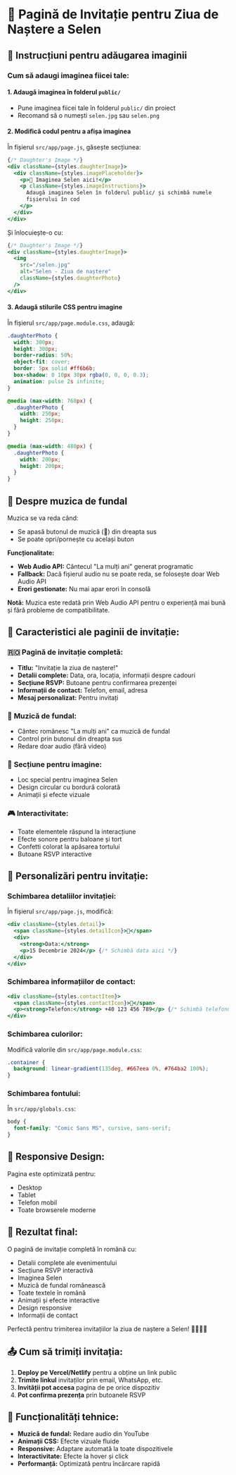 # 🎉 Pagină de Invitație pentru Ziua de Naștere a Selen

## 📸 Instrucțiuni pentru adăugarea imaginii

### Cum să adaugi imaginea fiicei tale:

#### 1. Adaugă imaginea în folderul `public/`

- Pune imaginea fiicei tale în folderul `public/` din proiect
- Recomand să o numești `selen.jpg` sau `selen.png`

#### 2. Modifică codul pentru a afișa imaginea

În fișierul `src/app/page.js`, găsește secțiunea:

```jsx
{/* Daughter's Image */}
<div className={styles.daughterImage}>
  <div className={styles.imagePlaceholder}>
    <p>📸 Imaginea Selen aici!</p>
    <p className={styles.imageInstructions}>
      Adaugă imaginea Selen în folderul public/ și schimbă numele
      fișierului în cod
    </p>
  </div>
</div>
```

Și înlocuiește-o cu:

```jsx
{/* Daughter's Image */}
<div className={styles.daughterImage}>
  <img
    src="/selen.jpg"
    alt="Selen - Ziua de naștere"
    className={styles.daughterPhoto}
  />
</div>
```

#### 3. Adaugă stilurile CSS pentru imagine

În fișierul `src/app/page.module.css`, adaugă:

```css
.daughterPhoto {
  width: 300px;
  height: 300px;
  border-radius: 50%;
  object-fit: cover;
  border: 5px solid #ff6b6b;
  box-shadow: 0 10px 30px rgba(0, 0, 0, 0.3);
  animation: pulse 2s infinite;
}

@media (max-width: 768px) {
  .daughterPhoto {
    width: 250px;
    height: 250px;
  }
}

@media (max-width: 480px) {
  .daughterPhoto {
    width: 200px;
    height: 200px;
  }
}
```

## 🎵 Despre muzica de fundal

Muzica se va reda când:
- Se apasă butonul de muzică (🎵) din dreapta sus
- Se poate opri/pornește cu același buton

**Funcționalitate:**
- **Web Audio API:** Cântecul "La mulți ani" generat programatic
- **Fallback:** Dacă fișierul audio nu se poate reda, se folosește doar Web Audio API
- **Erori gestionate:** Nu mai apar erori în consolă

**Notă:** Muzica este redată prin Web Audio API pentru o experiență mai bună și fără probleme de compatibilitate.

## 🌟 Caracteristici ale paginii de invitație:

### 🇷🇴 **Pagină de invitație completă:**

- **Titlu:** "Invitație la ziua de naștere!"
- **Detalii complete:** Data, ora, locația, informații despre cadouri
- **Secțiune RSVP:** Butoane pentru confirmarea prezenței
- **Informații de contact:** Telefon, email, adresa
- **Mesaj personalizat:** Pentru invitați

### 🎵 **Muzică de fundal:**

- Cântec românesc "La mulți ani" ca muzică de fundal
- Control prin butonul din dreapta sus
- Redare doar audio (fără video)

### 📸 **Secțiune pentru imagine:**

- Loc special pentru imaginea Selen
- Design circular cu bordură colorată
- Animații și efecte vizuale

### 🎮 **Interactivitate:**

- Toate elementele răspund la interacțiune
- Efecte sonore pentru baloane și tort
- Confetti colorat la apăsarea tortului
- Butoane RSVP interactive

## 🎨 Personalizări pentru invitație:

### Schimbarea detaliilor invitației:

În fișierul `src/app/page.js`, modifică:

```jsx
<div className={styles.detail}>
  <span className={styles.detailIcon}>📅</span>
  <div>
    <strong>Data:</strong>
    <p>15 Decembrie 2024</p> {/* Schimbă data aici */}
  </div>
</div>
```

### Schimbarea informațiilor de contact:

```jsx
<div className={styles.contactItem}>
  <span className={styles.contactIcon}>📱</span>
  <p><strong>Telefon:</strong> +40 123 456 789</p> {/* Schimbă telefonul */}
</div>
```

### Schimbarea culorilor:

Modifică valorile din `src/app/page.module.css`:

```css
.container {
  background: linear-gradient(135deg, #667eea 0%, #764ba2 100%);
}
```

### Schimbarea fontului:

În `src/app/globals.css`:

```css
body {
  font-family: "Comic Sans MS", cursive, sans-serif;
}
```

## 📱 Responsive Design:

Pagina este optimizată pentru:
- Desktop
- Tablet
- Telefon mobil
- Toate browserele moderne

## 🎊 Rezultat final:

O pagină de invitație completă în română cu:
- Detalii complete ale evenimentului
- Secțiune RSVP interactivă
- Imaginea Selen
- Muzică de fundal românească
- Toate textele în română
- Animații și efecte interactive
- Design responsive
- Informații de contact

Perfectă pentru trimiterea invitațiilor la ziua de naștere a Selen! 🎂🎈🎁🎉

## 📤 Cum să trimiți invitația:

1. **Deploy pe Vercel/Netlify** pentru a obține un link public
2. **Trimite linkul** invitaților prin email, WhatsApp, etc.
3. **Invității pot accesa** pagina de pe orice dispozitiv
4. **Pot confirma prezența** prin butoanele RSVP

## 🔧 Funcționalități tehnice:

- **Muzică de fundal:** Redare audio din YouTube
- **Animații CSS:** Efecte vizuale fluide
- **Responsive:** Adaptare automată la toate dispozitivele
- **Interactivitate:** Efecte la hover și click
- **Performanță:** Optimizată pentru încărcare rapidă

